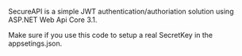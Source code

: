 SecureAPI is a simple JWT authentication/authoriation solution using ASP.NET Web Api Core 3.1.

Make sure if you use this code to setup a real SecretKey in the appsetings.json.